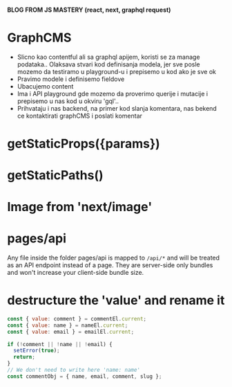 #### BLOG FROM JS MASTERY (react, next, graphql request)

# GraphCMS

- Slicno kao contentful ali sa graphql apijem, koristi se za manage podataka.. Olaksava stvari kod definisanja modela, jer sve posle mozemo da testiramo u playground-u i prepisemo u kod ako je sve ok
- Pravimo modele i definisemo fieldove
- Ubacujemo content
- Ima i API playground gde mozemo da proverimo querije i mutacije i prepisemo u nas kod u okviru 'gql'..
- Prihvataju i nas backend, na primer kod slanja komentara, nas bekend ce kontaktirati graphCMS i poslati komentar

# getStaticProps({params})

# getStaticPaths()

# Image from 'next/image'

# pages/api

Any file inside the folder pages/api is mapped to `/api/*` and will be treated as an API endpoint instead of a page. They are server-side only bundles and won't increase your client-side bundle size.

# destructure the 'value' and rename it

```js
const { value: comment } = commentEl.current;
const { value: name } = nameEl.current;
const { value: email } = emailEl.current;

if (!comment || !name || !email) {
  setError(true);
  return;
}
// We don't need to write here 'name: name'
const commentObj = { name, email, comment, slug };
```
